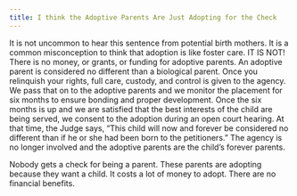 ```yaml
---
title: I think the Adoptive Parents Are Just Adopting for the Check
---
```


It is not uncommon to hear this sentence from potential birth mothers. It is a common misconception to think that adoption is like foster care. IT IS NOT! There is no money, or grants, or funding for adoptive parents. An adoptive parent is considered no different than a biological parent. Once you relinquish your rights, full care, custody, and control is given to the agency. We pass that on to the adoptive parents and we monitor the placement for six months to ensure bonding and proper development. Once the six months is up and we are satisfied that the best interests of the child are being served, we consent to the adoption during an open court hearing. At that time, the Judge says, “This child will now and forever be considered no different than if he or she had been born to the petitioners.” The agency is no longer involved and the adoptive parents are the child’s forever parents.

Nobody gets a check for being a parent. These parents are adopting because they want a child. It costs a lot of money to adopt. There are no financial benefits.
